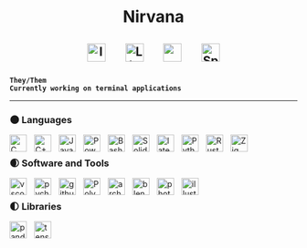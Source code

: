<h1 align="center">Nirvana </h1>   
<h2 align="center"><!-- Social icons section -->
<p align="center">
  <a href="https://www.instagram.com/n.irvs/"><img width="32px" alt="Instagram" title="Instagram" src="https://i.imgur.com/Ib5xlox.png"/></a>
  &#8287;&#8287;&#8287;&#8287;
  <a href="https://www.linkedin.com/in/raj-rajeshwar-singh-bisen-0892b7250/"><img width="32px" alt="LinkedIn" title="LinkedIn" src="https://i.imgur.com/3FQOtZt.png"/></a>
  &#8287;&#8287;&#8287;&#8287;
  <a href="mailto: typhoeusxoxo@gmail.com" alt="Mail" title="Mail"><img width="32px" src="https://i.imgur.com/znLmbSN.png"/></a>
  &#8287;&#8287;&#8287;&#8287;
  <a href="https://open.spotify.com/user/31u5mmgbprwepuudb4gqzg5g3xii"><img width="32px" alt="Spotify" title="Spotify" src="https://i.imgur.com/wSsVkMN.png"></a>
</p> </h2>  

**`They/Them`**   
**`Currently working on terminal applications`**

---
### 🌑 Languages
<img align="left" alt="C" width="30px" alt="C" title="C" style="padding-right:10px;" src="https://cdn.jsdelivr.net/gh/devicons/devicon/icons/c/c-line.svg" />
<img align="left" alt="C++" width="30px" alt="C++" title="C++" style="padding-right:10px;" src="https://cdn.jsdelivr.net/gh/devicons/devicon/icons/cplusplus/cplusplus-plain.svg" />
<img align="left" alt="Java" width="30px" alt="C++" title="C++" style="padding-right:10px;" src='https://cdn.jsdelivr.net/gh/devicons/devicon/icons/java/java-plain.svg' />
<img align="left" alt="Powershell" title="Powershell" width="30px" style="padding-right:10px;" src="https://cdn.jsdelivr.net/gh/devicons/devicon/icons/powershell/powershell-original.svg" />
<img align="left" alt="Bash" title="Bash" width="30px" style="padding-right:10px;" src="https://cdn.jsdelivr.net/gh/devicons/devicon/icons/bash/bash-original.svg" />
<img align="left" alt="Solidity" width="30px" alt="C++" title="C++" style="padding-right:10px;" src='https://cdn.jsdelivr.net/gh/devicons/devicon/icons/solidity/solidity-original.svg' />
<img align="left" alt="latex" width="30px" alt="latex" title="LaTeX" style="padding-right:10px;" src="https://i.imgur.com/95LDtMQ.png" />
<img align="left" alt="Python" width="30px" alt="Python" title="Python" style="padding-right:10px;" src="https://cdn.jsdelivr.net/gh/devicons/devicon/icons/python/python-original.svg" />
<img align="left" alt="Rust" width="30px" alt="Rust" title="Rust" style="padding-right:10px;" src="https://imgur.com/IrjW54J.png" />
<img align="left" alt="Zig" width="30px" alt="Zig" title="Zig" style="padding-right:10px;" src="https://imgur.com/agU897v.png" />
<br />

### 🌒 Software and Tools
<img align="left" alt="vscode" title="VScode" width="30px" style="padding-right:10px;" src="https://cdn.jsdelivr.net/gh/devicons/devicon/icons/vscode/vscode-original.svg" />
<img align="left" alt="pycharm" title="PyCharm" width="30px" style="padding-right:10px;" src="https://cdn.jsdelivr.net/gh/devicons/devicon/icons/pycharm/pycharm-original.svg" />
<img align="left" alt="github" title="GitHub" width="30px" style="padding-right:10px;" src="https://i.imgur.com/rHUROEu.png" />
<img align="left" alt="Polygon" title="Polygon" width="30px" style="padding-right:10px;" src="https://cdn.jsdelivr.net/gh/devicons/devicon/icons/polygon/polygon-original.svg" />
<img align="left" alt="arch" title="arch" width="30px" style="padding-right:10px;" src="https://cdn.jsdelivr.net/gh/devicons/devicon/icons/archlinux/archlinux-original.svg" />
<img align="left" alt="blender" title="Blender" width="30px" style="padding-right:10px;" src="https://cdn.jsdelivr.net/gh/devicons/devicon/icons/blender/blender-original.svg" />
<img align="left" alt="photoshop" title="Photoshop" width="30px" style="padding-right:10px;" src="https://cdn.jsdelivr.net/gh/devicons/devicon/icons/photoshop/photoshop-original.svg" />
<img align="left" alt="illustrator" title="Illustrator" width="30px" style="padding-right:10px;" src="https://cdn.jsdelivr.net/gh/devicons/devicon/icons/illustrator/illustrator-line.svg" />
<br />

### 🌓 Libraries
<img align="left" alt="pandas" title="pandas" width="30px" style="padding-right:10px;" src="https://i.imgur.com/5b4AUzX.png" />
<img align="left" alt="tensorflow" title="tensorflow" width="30px" style="padding-right:10px;" src="https://cdn.jsdelivr.net/gh/devicons/devicon/icons/tensorflow/tensorflow-original.svg" />
<br />




<!-- https://github.com/ashutosh00710/github-readme-activity-graph -->

<!-- <a href="https://github.com/ashutosh00710/github-readme-activity-graph"><img alt="Nirvana's Activity Graph" src="https://github-readme-activity-graph.anarchisthoneyb.repl.co/graph?username=AnarchistHoneybun&theme=react-dark&line=ffffff&point=2fc5ec&color=ffffff&title_color=ffffff&area=true&custom_title=Activity%20Graph&hide_border=true" /></a> -->

<!--
**AnarchistHoneybun/AnarchistHoneybun** is a ✨ _special_ ✨ repository because its `README.md` (this file) appears on your GitHub profile.

Here are some ideas to get you started:

- 🔭 I’m currently working on ...
- 🌱 I’m currently learning ...
- 👯 I’m looking to collaborate on ...
- 🤔 I’m looking for help with ...
- 💬 Ask me about ...
- 📫 How to reach me: ...
- 😄 Pronouns: ...
- ⚡ Fun fact: ...
-->

